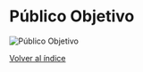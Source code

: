 # Público Objetivo
![Público Objetivo](P%C3%BAblico%20objetivo.png)

[Volver al índice](https://github.com/SaidB-95/Practicas-FrontEnd-Launch-X-LATAM/blob/main/README.md)
